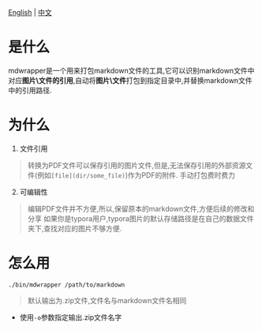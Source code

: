 [English](./README.md) | [中文](./docs/README_CN.md)

# 是什么

mdwrapper是一个用来打包markdown文件的工具,它可以识别markdown文件中对应**图片\文件的引用**,自动将**图片\文件**打包到指定目录中,并替换markdown文件中的引用路径.

# 为什么

1. 文件引用
> 转换为PDF文件可以保存引用的图片文件,但是,无法保存引用的外部资源文件(例如`[file](dir/some_file)`)作为PDF的附件.
> 手动打包费时费力

2. 可编辑性
> 编辑PDF文件并不方便,所以,保留原本的markdown文件,方便后续的修改和分享
> 如果你是typora用户,typora图片的默认存储路径是在自己的数据文件夹下,查找对应的图片不够方便.

# 怎么用

```shell
./bin/mdwrapper /path/to/markdown
```
> 默认输出为.zip文件,文件名与markdown文件名相同

- 使用`-o`参数指定输出.zip文件名字